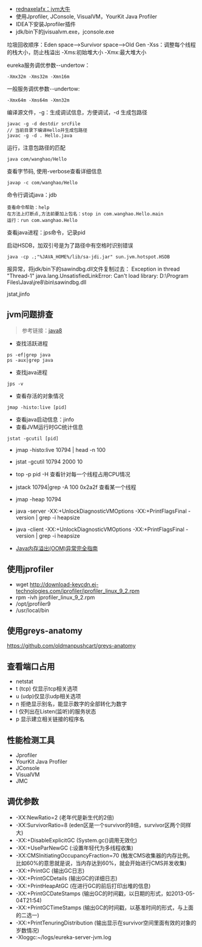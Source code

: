 - [rednaxelafx：jvm大牛](http://rednaxelafx.iteye.com/)
- 使用Jprofiler, JConsole, VisualVM，YourKit Java Profiler
- IDEA下安装Jprofiler插件
- jdk/bin下的jvisualvm.exe，jconsole.exe

垃圾回收顺序：Eden space-->Survivor space-->Old Gen
-Xss：调整每个线程的栈大小，防止栈溢出
-Xms:初始堆大小
-Xmx:最大堆大小

eureka服务调优参数--undertow：
```
-Xmx32m -Xms32m -Xmn16m
```

一般服务调优参数--undertow:
```
-Xmx64m -Xms64m -Xmn32m
```

编译源文件，-g：生成调试信息，方便调试，-d 生成包路径
```
javac -g -d destdir srcFile
// 当前目录下编译Hello并生成包路径
javac -g -d . Hello.java
```

运行，注意包路径的匹配
```
java com/wanghao/Hello
```

查看字节码, 使用-verbose查看详细信息
```
javap -c com/wanghao/Hello
```

命令行调试java：jdb
```
查看命令帮助：help
在方法上打断点,方法前要加上包名：stop in com.wanghao.Hello.main
运行：run com.wanghao.Hello
```

查看java进程：jps命令，记录pid

启动HSDB，加双引号是为了路径中有空格时识别错误
```
java -cp .;"%JAVA_HOME%/lib/sa-jdi.jar" sun.jvm.hotspot.HSDB
```

报异常，将jdk/bin下的sawindbg.dll文件复制过去：
Exception in thread "Thread-1" java.lang.UnsatisfiedLinkError: Can't load library: D:\Program Files\Java\jre8\bin\sawindbg.dll

jstat,jinfo


## jvm问题排查
> 参考链接：[java8](https://docs.oracle.com/javase/8/docs/technotes/tools/unix/)
- 查找活跃进程
```
ps -ef|grep java
ps -aux|grep java
```
- 查找java进程
```
jps -v
```
- 查看存活的对象情况
```
jmap -histo:live [pid]
```
- 查看java启动信息：jinfo
- 查看JVM运行时GC统计信息
```
jstat -gcutil [pid]
```

- jmap -histo:live 10794 | head -n 100
- jstat -gcutil 10794 2000 10
- top -p pid  -H  查看针对每一个线程占用CPU情况
- jstack 10794|grep -A  100 0x2a2f 查看某一个线程
- jmap -heap 10794


- java -server -XX:+UnlockDiagnosticVMOptions -XX:+PrintFlagsFinal -version | grep -i heapsize
- java -client -XX:+UnlockDiagnosticVMOptions -XX:+PrintFlagsFinal -version | grep -i heapsize

- [Java内存溢出(OOM)异常完全指南](https://www.jianshu.com/p/2fdee831ed03)


## 使用jprofiler

- wget http://download-keycdn.ej-technologies.com/jprofiler/jprofiler_linux_9_2.rpm
- rpm -ivh jprofiler_linux_9_2.rpm
- /opt/jprofiler9
- /usr/local/bin

## 使用greys-anatomy

https://github.com/oldmanpushcart/greys-anatomy


## 查看端口占用

- netstat
- t (tcp) 仅显示tcp相关选项
- u (udp)仅显示udp相关选项
- n 拒绝显示别名，能显示数字的全部转化为数字
- l 仅列出在Listen(监听)的服务状态
- p 显示建立相关链接的程序名

## 性能检测工具
- Jprofiler
- YourKit Java Profiler
- JConsole
- VisualVM
- JMC

## 调优参数
- -XX:NewRatio=2 (老年代是新生代的2倍)
- -XX:SurvivorRatio=8 (eden区是一个survivor的8倍，survivor区两个同样大)
- -XX:+DisableExplicitGC (System.gc()调用无效化)
- -XX:+UseParNewGC (:设置年轻代为多线程收集)
- -XX:CMSInitiatingOccupancyFraction=70 (触发CMS收集器的内存比例。比如60%的意思就是说，当内存达到60%，就会开始进行CMS并发收集)
- -XX:+PrintGC (输出GC日志)
- -XX:+PrintGCDetails (输出GC的详细日志)
- -XX:+PrintHeapAtGC (在进行GC的前后打印出堆的信息)
- -XX:+PrintGCDateStamps (输出GC的时间戳，以日期的形式，如2013-05-04T21:54)
- -XX:+PrintGCTimeStamps (输出GC的时间戳，以基准时间的形式，与上面的二选一)
- -XX:+PrintTenuringDistribution (输出显示在survivor空间里面有效的对象的岁数情况)
- -Xloggc:~/logs/eureka-server-jvm.log